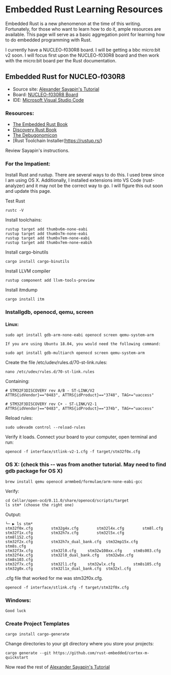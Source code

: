 # Embedded Rust Learning Resources

Embedded Rust is a new phenomenon at the time of this writing.  Fortunately, for those who want to learn how to do it, 
ample resources are available.  This page will serve as a basic aggregation point for learning how to do embedded programming with Rust.

I currently have a NUCLEO-f030R8 board.  I will be getting a bbc micro:bit v2 soon.  I will focus first upon the NUCLEO-f030R8 board and then work with the micro:bit board per the Rust documentation.

## Embedded Rust for NUCLEO-f030R8

* Source site:  [Alexander Sayapin's Tutorial](https://alstutor.work/nucleo-f030r8-embedded-rust-quick-start-tutorial-part-1.html)
* Board:  [NUCLEO-f030R8 Board](https://www.st.com/en/evaluation-tools/nucleo-f030r8.html)
* IDE:  [Microsoft Visual Studio Code](https://code.visualstudio.com/)

### Resources:

* [The Embedded Rust Book](https://docs.rust-embedded.org/book/intro/index.html)
* [Discovery Rust Book](https://docs.rust-embedded.org/discovery/)
* [The Debugonomicon](https://github.com/rust-embedded/debugonomicon)
* [Rust Toolchain Installer(https://rustup.rs/)

Review Sayapin's instructions.  

### For the Impatient:

Install Rust and rustup.  There are several ways to do this.  I used brew since I am using OS X.  Additionally, I installed extensions into VS Code (rust-analyzer) and it may not be the correct way to go.  I will figure this out soon and update this page.



Test Rust
```
rustc -V
```
Install toolchains:
```
rustup target add thumbv6m-none-eabi
rustup target add thumbv7m-none-eabi
rustup target add thumbv7em-none-eabi
rustup target add thumbv7em-none-eabih
```

Install cargo-binutils
```
cargo install cargo-binutils
```

Install LLVM compiler
```
rustup component add llvm-tools-preview
```

Install itmdump
```
cargo install itm
```

### Installgdb, openocd, qemu, screen
#### Linux:
```
sudo apt install gdb-arm-none-eabi openocd screen qemu-system-arm

If you are using Ubuntu 18.04, you would need the following command:

sudo apt install gdb-multiarch openocd screen qemu-system-arm
```

Create the file /etc/udev/rules.d/70-st-link.rules:
```
nano /etc/udev/rules.d/70-st-link.rules
```
Containing:
```
# STM32F3DISCOVERY rev A/B - ST-LINK/V2
ATTRS{idVendor}=="0483", ATTRS{idProduct}=="3748", TAG+="uaccess"

# STM32F3DISCOVERY rev C+ - ST-LINK/V2-1
ATTRS{idVendor}=="0483", ATTRS{idProduct}=="374b", TAG+="uaccess"
```

Reload rules:
```
sudo udevadm control --reload-rules
```

Verify it loads.  Connect your board to your computer, open terminal and run:
```
openocd -f interface/stlink-v2-1.cfg -f target/stm32f0x.cfg
```


### OS X: (check this -- was from another tutorial.  May need to find gdb package for OS X)
```
brew install qemu openocd armmbed/formulae/arm-none-eabi-gcc
```

Verify:
```
cd Cellar/open-ocd/0.11.0/share/openocd/scripts/target
ls stm* (choose the right one)
```
Output:

```$ /usr/local/Cellar/open-ocd/0.11.0/share/openocd/scripts/target
└─ ▶ ls stm*
stm32f0x.cfg		stm32g4x.cfg		stm32l4x.cfg		stm8l.cfg
stm32f1x.cfg		stm32h7x.cfg		stm32l5x.cfg		stm8l152.cfg
stm32f2x.cfg		stm32h7x_dual_bank.cfg	stm32mp15x.cfg		stm8s.cfg
stm32f3x.cfg		stm32l0.cfg		stm32w108xx.cfg		stm8s003.cfg
stm32f4x.cfg		stm32l0_dual_bank.cfg	stm32wbx.cfg		stm8s103.cfg
stm32f7x.cfg		stm32l1.cfg		stm32wlx.cfg		stm8s105.cfg
stm32g0x.cfg		stm32l1x_dual_bank.cfg	stm32xl.cfg
```
.cfg file that worked for me was stm32f0x.cfg.

```
openocd -f interface/stlink.cfg -f target/stm32f0x.cfg
```

### Windows:
```
Good luck
```

### Create Project Templates

```
cargo install cargo-generate
```

Change directories to your git directory where you store your projects:
```
cargo generate --git https://github.com/rust-embedded/cortex-m-quickstart
```

Now read the rest of [Alexander Sayapin's Tutorial](https://alstutor.work/nucleo-f030r8-embedded-rust-quick-start-tutorial-part-1.html)
